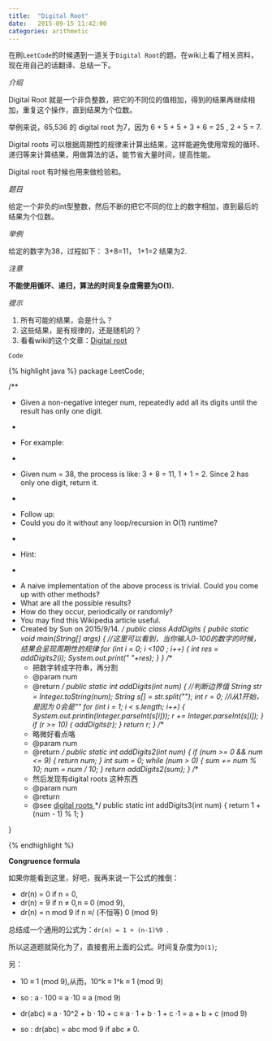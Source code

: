 ```yaml
---
title:  "Digital Root"
date:   2015-09-15 11:42:00
categories: arithmetic
---
```


在刷`LeetCode`的时候遇到一道关于`Digital Root`的题。在wiki上看了相关资料，现在用自己的话翻译、总结一下。



*介绍*

Digital Root  就是一个非负整数，把它的不同位的值相加，得到的结果再继续相加，重复这个操作，直到结果为个位数。

举例来说，65,536 的 digital root 为7，因为  6 + 5 + 5 + 3 + 6 = 25 , 2 + 5 = 7.

Digital roots 可以根据周期性的规律来计算出结果，这样能避免使用常规的循环、递归等来计算结果，用做算法的话，能节省大量时间，提高性能。

Digital root  有时候也用来做检验和。


*题目*


给定一个非负的int型整数，然后不断的把它不同的位上的数字相加，直到最后的结果为个位数。


*举例*


给定的数字为38，过程如下：
3+8=11，
1+1=2
结果为2.


*注意*


**不能使用循环、递归，算法的时间复杂度需要为O(1).**

*提示*

1. 所有可能的结果，会是什么？
2. 这些结果，是有规律的，还是随机的？
3. 看看wiki的这个文章：[Digital root](https://en.wikipedia.org/wiki/Digital_root#Congruence_formula)

`Code`

{% highlight java %}
package LeetCode;

/**
 * Given a non-negative integer num, repeatedly add all its digits until the result has only one digit.
 * <p/>
 * For example:
 * <p/>
 * Given num = 38, the process is like: 3 + 8 = 11, 1 + 1 = 2. Since 2 has only one digit, return it.
 * <p/>
 * Follow up:
 * Could you do it without any loop/recursion in O(1) runtime?
 * <p/>
 * Hint:
 * <p/>
 * A naive implementation of the above process is trivial. Could you come up with other methods?
 * What are all the possible results?
 * How do they occur, periodically or randomly?
 * You may find this Wikipedia article useful.
 * Created by Sun on 2015/9/14.
 */
public class AddDigits {
    public static void main(String[] args) {
    //这里可以看到，当你输入0-100的数字的时候，结果会呈现周期性的规律
        for (int i = 0; i <100 ; i++) {
           int res =  addDigits2(i);
            System.out.print(" "+res);
        }
    }
    /**
     * 把数字转成字符串，再分割
     * @param num
     * @return
     */
    public static int addDigits(int num) {
        //判断边界值
        String str = Integer.toString(num);
        String s[] = str.split("");
        int r = 0;
        //i从1开始，是因为 0会是""
        for (int i = 1; i < s.length; i++) {
            System.out.println(Integer.parseInt(s[i]));
            r += Integer.parseInt(s[i]);
        }
        if (r >= 10) {
            addDigits(r);
        }
        return r;
    }
    /**
     * 略微好看点咯
     * @param num
     * @return
     */
    public static int addDigits2(int num) {
        if (num >= 0 && num <= 9) {
            return num;
        }
        int sum = 0;
        while (num > 0) {
            sum += num % 10;
            num = num / 10;
        }
        return addDigits2(sum);
    }
    /**
     * 然后发现有digital roots 这种东西
     * @param num
     * @return
     * @see <a href="https://en.wikipedia.org/wiki/Digital_root#Congruence_formula">digital roots </a>
     */
    public static int addDigits3(int num) {
        return 1 + (num - 1) % 1;
    }

}

{% endhighlight %}

**Congruence formula**

如果你能看到这里，好吧，我再来说一下公式的推倒：

* dr(n) = 0 if n = 0,
* dr(n) = 9 if n ≠ 0,n ≡ 0 (mod 9),
* dr(n) = n mod 9 if n ≡/ (不恒等) 0 (mod 9)

总结成一个通用的公式为：`dr(n) = 1 + (n-1)%9 `.

所以这道题就简化为了，直接套用上面的公式。时间复杂度为`O(1)`;

另：

* 10 ≡ 1 (mod 9),从而，10^k ≡ 1^k ≡ 1 (mod 9)
  
* so : a · 100 ≡ a ·10 ≡ a (mod 9)
  
* dr(abc) ≡ a · 10^2 + b · 10 + c ≡ a · 1 + b · 1 + c ·1 = a + b + c (mod 9)
   
* so : dr(abc) = abc mod 9 if abc   ≠ 0.
  
  




